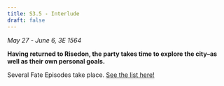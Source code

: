 ```yaml
---
title: S3.5 - Interlude
draft: false
---
```

*May 27 - June 6, 3E 1564*

**Having returned to Risedon, the party takes time to explore the city–as well as their own personal goals.**

Several Fate Episodes take place. 
[See the list here!](Story/Fate-Episodes/S3-4/)